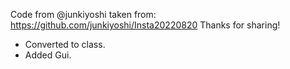 Code from @junkiyoshi taken from:  
https://github.com/junkiyoshi/Insta20220820
Thanks for sharing! 

- Converted to class.
- Added Gui.
